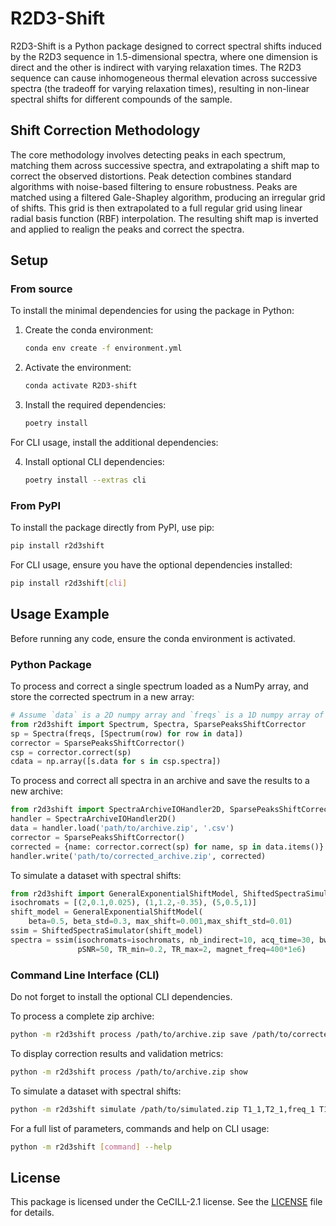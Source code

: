 # R2D3-Shift

R2D3-Shift is a Python package designed to correct spectral shifts induced by the R2D3 sequence in 1.5-dimensional spectra, where one dimension is direct and the other is indirect with varying relaxation times. The R2D3 sequence can cause inhomogeneous thermal elevation across successive spectra (the tradeoff for varying relaxation times), resulting in non-linear spectral shifts for different compounds of the sample.

## Shift Correction Methodology

The core methodology involves detecting peaks in each spectrum, matching them across successive spectra, and extrapolating a shift map to correct the observed distortions. Peak detection combines standard algorithms with noise-based filtering to ensure robustness. Peaks are matched using a filtered Gale-Shapley algorithm, producing an irregular grid of shifts. This grid is then extrapolated to a full regular grid using linear radial basis function (RBF) interpolation. The resulting shift map is inverted and applied to realign the peaks and correct the spectra.

## Setup

### From source

To install the minimal dependencies for using the package in Python:

1. Create the conda environment:
    ```bash
    conda env create -f environment.yml
    ```
2. Activate the environment:
    ```bash
    conda activate R2D3-shift
    ```
3. Install the required dependencies:
    ```bash
    poetry install
    ```

For CLI usage, install the additional dependencies:

4. Install optional CLI dependencies:
    ```bash
    poetry install --extras cli
    ```

### From PyPI

To install the package directly from PyPI, use pip:

```bash
pip install r2d3shift
```

For CLI usage, ensure you have the optional dependencies installed:

```bash
pip install r2d3shift[cli]
```

## Usage Example

Before running any code, ensure the conda environment is activated.

### Python Package

To process and correct a single spectrum loaded as a NumPy array, and store the corrected spectrum in a new array:

```python
# Assume `data` is a 2D numpy array and `freqs` is a 1D numpy array of frequencies
from r2d3shift import Spectrum, Spectra, SparsePeaksShiftCorrector
sp = Spectra(freqs, [Spectrum(row) for row in data])
corrector = SparsePeaksShiftCorrector()
csp = corrector.correct(sp)
cdata = np.array([s.data for s in csp.spectra])
```

To process and correct all spectra in an archive and save the results to a new archive:

```python
from r2d3shift import SpectraArchiveIOHandler2D, SparsePeaksShiftCorrector
handler = SpectraArchiveIOHandler2D()
data = handler.load('path/to/archive.zip', '.csv')
corrector = SparsePeaksShiftCorrector()
corrected = {name: corrector.correct(sp) for name, sp in data.items()}
handler.write('path/to/corrected_archive.zip', corrected)
```

To simulate a dataset with spectral shifts:

```python
from r2d3shift import GeneralExponentialShiftModel, ShiftedSpectraSimulator
isochromats = [(2,0.1,0.025), (1,1.2,-0.35), (5,0.5,1)]
shift_model = GeneralExponentialShiftModel(
    beta=0.5, beta_std=0.3, max_shift=0.001,max_shift_std=0.01)
ssim = ShiftedSpectraSimulator(shift_model)
spectra = ssim(isochromats=isochromats, nb_indirect=10, acq_time=30, bw=1e3, 
               pSNR=50, TR_min=0.2, TR_max=2, magnet_freq=400*1e6)
```

### Command Line Interface (CLI)

Do not forget to install the optional CLI dependencies.

To process a complete zip archive:

```bash
python -m r2d3shift process /path/to/archive.zip save /path/to/corrected.zip
```

To display correction results and validation metrics:

```bash
python -m r2d3shift process /path/to/archive.zip show
```

To simulate a dataset with spectral shifts:

```bash
python -m r2d3shift simulate /path/to/simulated.zip T1_1,T2_1,freq_1 T1_2,T2_2,freq_2 ...
```

For a full list of parameters, commands and help on CLI usage:

```bash
python -m r2d3shift [command] --help
```

## License

This package is licensed under the CeCILL-2.1 license. See the [LICENSE](LICENSE) file for details.
